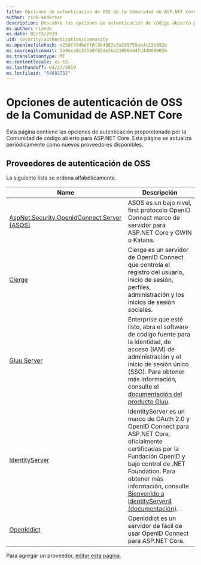 ```yaml
---
title: Opciones de autenticación de OSS de la Comunidad de ASP.NET Core
author: rick-anderson
description: Descubra las opciones de autenticación de código abierto para ASP.NET Core.
ms.author: riande
ms.date: 02/15/2019
uid: security/authentication/community
ms.openlocfilehash: e25df794bdff8f904382e7a299755ae4c23b892e
ms.sourcegitcommit: 5b0eca8c21550f95de3bb21096bd4fd4d9098026
ms.translationtype: MT
ms.contentlocale: es-ES
ms.lasthandoff: 04/27/2019
ms.locfileid: "64891752"
---
```

# <a name="community-oss-authentication-options-for-aspnet-core"></a>Opciones de autenticación de OSS de la Comunidad de ASP.NET Core

Esta página contiene las opciones de autenticación proporcionado por la Comunidad de código abierto para ASP.NET Core. Esta página se actualiza periódicamente como nuevos proveedores disponibles.

## <a name="oss-authentication-providers"></a>Proveedores de autenticación de OSS

La siguiente lista se ordena alfabéticamente.

| Name | Descripción |
| ---- | ----------- |
| [AspNet.Security.OpenIdConnect.Server (ASOS)](https://github.com/aspnet-contrib/AspNet.Security.OpenIdConnect.Server) | ASOS es un bajo nivel, first protocolo OpenID Connect marco de servidor para ASP.NET Core y OWIN o Katana. |
| [Cierge](https://github.com/pwdless/Cierge) | Cierge es un servidor de OpenID Connect que controla el registro del usuario, inicio de sesión, perfiles, administración y los inicios de sesión sociales. |
| [Gluu Server](https://gluu.org/) | Enterprise que esté listo, abra el software de código fuente para la identidad, de acceso (IAM) de administración y el inicio de sesión único (SSO). Para obtener más información, consulte el [documentación del producto Gluu](https://gluu.org/docs/). |
| [IdentityServer](https://identityserver.io/) | IdentityServer es un marco de OAuth 2.0 y OpenID Connect para ASP.NET Core, oficialmente certificadas por la Fundación OpenID y bajo control de .NET Foundation. Para obtener más información, consulte [Bienvenido a IdentityServer4 (documentación)](https://identityserver4.readthedocs.io/en/latest/). |
| [OpenIddict](https://github.com/openiddict/openiddict-core) | OpenIddict es un servidor de fácil de usar OpenID Connect para ASP.NET Core. |

Para agregar un proveedor, [editar esta página](https://github.com/login?return_to=https%3A%2F%2Fgithub.com%2Faspnet%2FDocs%2Fedit%2Fmaster%2Faspnetcore%2Fsecurity%2Fauthentication%2Fcommunity.md).
